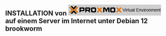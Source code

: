 ## INSTALLATION von ![PROXMOX_VE](./1-INSTALLATION/grafics/pve_logo.png)  auf einem Server im Internet unter Debian 12 brookworm